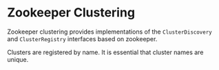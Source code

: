 # Zookeeper Clustering

Zookeeper clustering provides implementations of the `ClusterDiscovery` and `ClusterRegistry`
interfaces based on zookeeper.

Clusters are registered by name. It is essential that cluster names are unique.

